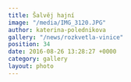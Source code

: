 ```yaml
---
title: Šalvěj hajní
image: "/media/IMG_3120.JPG"
author: katerina-polednikova
gallery: "/news/rozkvetla-vinice"
position: 34
date: 2016-08-26 13:28:27 +0000
category: gallery
layout: photo
---
```

